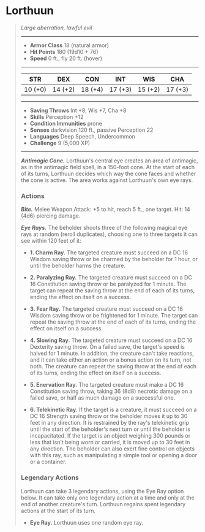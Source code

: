 # Lorthuun
>*Large aberration, lawful evil*
>___
>- **Armor Class** 18 (natural armor)
>- **Hit Points** 180 (19d10 + 76)
>- **Speed** 0 ft., fly 20 ft. (hover)
>___
>|STR|DEX|CON|INT|WIS|CHA|
>|:---:|:---:|:---:|:---:|:---:|:---:|
>|10 (+0)|14 (+2)|18 (+4)|17 (+3)|15 (+2)|17 (+3)|
>___
>- **Saving Throws** Int +8, Wis +7, Cha +8
>- **Skills** Perception +12
>- **Condition Immunities** prone
>- **Senses** darkvision 120 ft., passive Perception 22
>- **Languages** Deep Speech, Undercommon
>- **Challenge** 9 (5,000 XP)
>___
>***Antimagic Cone.*** Lorthuun's central eye creates an area of antimagic, as in the antimagic field spell, in a 150-foot cone. At the start of each of its turns, Lorthuun decides which way the cone faces and whether the cone is active. The area works against Lorthuun's own eye rays.  
>
>### Actions
>***Bite.*** Melee Weapon Attack: +5 to hit, reach 5 ft., one target. Hit: 14 (4d6) piercing damage.  
>
>***Eye Rays.*** The beholder shoots three of the following magical eye rays at random (reroll duplicates), choosing one to three targets it can see within 120 feet of it:  
>- **1. Charm Ray.** The targeted creature must succeed on a DC 16 Wisdom saving throw or be charmed by the beholder for 1 hour, or until the beholder harms the creature.
>
>- **2. Paralyzing Ray.** The targeted creature must succeed on a DC 16 Constitution saving throw or be paralyzed for 1 minute. The target can repeat the saving throw at the end of each of its turns, ending the effect on itself on a success.
>
>- **3. Fear Ray.** The targeted creature must succeed on a DC 16 Wisdom saving throw or be frightened for 1 minute. The target can repeat the saving throw at the end of each of its turns, ending the effect on itself on a success.
>
>- **4. Slowing Ray.** The targeted creature must succeed on a DC 16 Dexterity saving throw. On a failed save, the target's speed is halved for 1 minute. In addition, the creature can't take reactions, and it can take either an action or a bonus action on its turn, not both. The creature can repeat the saving throw at the end of each of its turns, ending the effect on itself on a success.
>
>- **5. Enervation Ray.** The targeted creature must make a DC 16 Constitution saving throw, taking 36 (8d8) necrotic damage on a failed save, or half as much damage on a successful one.
>
>- **6. Telekinetic Ray.** If the target is a creature, it must succeed on a DC 16 Strength saving throw or the beholder moves it up to 30 feet in any direction. It is restrained by the ray's telekinetic grip until the start of the beholder's next turn or until the beholder is incapacitated.
If the target is an object weighing 300 pounds or less that isn't being worn or carried, it is moved up to 30 feet in any direction. The beholder can also exert fine control on objects with this ray, such as manipulating a simple tool or opening a door or a container.
>
>
>### Legendary Actions
>Lorthuun can take 3 legendary actions, using the Eye Ray option below. It can take only one legendary action at a time and only at the end of another creature's turn. Lorthuun regains spent legendary actions at the start of its turn.
>
>- **Eye Ray.** Lorthuun uses one random eye ray.